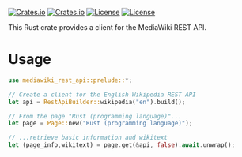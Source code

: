 [![Crates.io](https://img.shields.io/crates/v/mediawiki_rest_api?style=flat-square)](https://crates.io/crates/mediawiki_rest_api)
[![Crates.io](https://img.shields.io/crates/d/mediawiki_rest_api?style=flat-square)](https://crates.io/crates/mediawiki_rest_api)
[![License](https://img.shields.io/badge/license-MIT-blue?style=flat-square)](LICENSE-MIT)
[![License](https://img.shields.io/badge/license-APACHE2-blue?style=flat-square)](LICENSE-APACHE2)

This Rust crate provides a client for the MediaWiki REST API.

# Usage
```rust
use mediawiki_rest_api::prelude::*;

// Create a client for the English Wikipedia REST API
let api = RestApiBuilder::wikipedia("en").build();

// From the page "Rust (programming language)"...
let page = Page::new("Rust (programming language)");

// ...retrieve basic information and wikitext
let (page_info,wikitext) = page.get(&api, false).await.unwrap();
```
